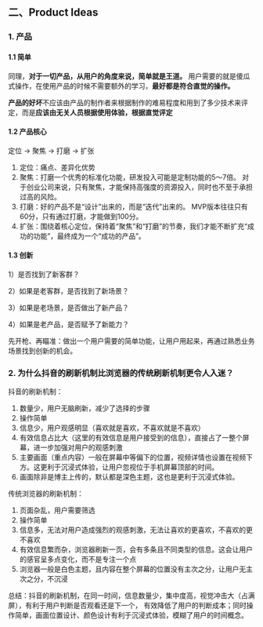 

## 二、Product Ideas

### 1. 产品

#### 1.1 简单

同理，**对于一切产品，从用户的角度来说，简单就是王道。** 用户需要的就是傻瓜式操作，在使用产品的时候不需要额外的学习，**最好都是符合直觉的操作。**

**产品的好坏**不应该由产品的制作者来根据制作的难易程度和用到了多少技术来评定，而是**应该由无关人员根据使用体验，根据直觉评定**

#### 1.2 产品核心

定位 -> 聚焦 -> 打磨 -> 扩张 

1. 定位：痛点、差异化优势
2. 聚焦：打磨一个优秀的标准化功能，研发投入可能是定制功能的5～7倍。
对于创业公司来说，只有聚焦，才能保持高强度的资源投入，同时也不至于承担过高的风险。 
3. 打磨：好的产品不是“设计”出来的，而是“迭代”出来的。
MVP版本往往只有60分，只有通过打磨，才能做到100分。 
4. 扩张：围绕着核心定位，保持着“聚焦”和“打磨”的节奏，我们才能不断扩充“成功的功能”，最终成为一个“成功的产品”。

#### 1.3 创新

1）是否找到了新客群？

2）如果是老客群，是否找到了新场景？

3）如果是老场景，是否做出了新产品？

4）如果是老产品，是否赋予了新能力？

先开枪、再瞄准：做出一个用户需要的简单功能，让用户用起来，再通过熟悉业务场景找到创新的机会。

### 2. 为什么抖音的刷新机制比浏览器的传统刷新机制更令人入迷？

抖音的刷新机制：
1. 数量少，用户无脑刷新，减少了选择的步骤
2. 操作简单
3. 信息少，用户观感明显（喜欢就是喜欢，不喜欢就是不喜欢）
4. 有效信息占比大（这里的有效信息是用户接受到的信息），直接占了一整个屏幕，进一步加强对用户的观感刺激
5. 主要画面（重点内容）一般在屏幕中等偏下的位置，视频详情也设置在视频下方。这更利于沉浸式体验，让用户忽视位于手机屏幕顶部的时间。
6. 画面除非是博主上传的，默认都是深色主题，这也是更利于沉浸式体验。

传统浏览器的刷新机制：
1. 页面杂乱，用户需要筛选
2. 操作简单
3. 信息多，无法对用户造成强烈的观感刺激，无法让喜欢的更喜欢，不喜欢的更不喜欢
4. 有效信息繁而杂，浏览器刷新一页，会有多条且不同类型的信息。这会让用户的感官呈多点变化，而不是专注一个点
5. 浏览器一般是白色主题，且内容在整个屏幕的位置没有主次之分，让用户无主次之分，不沉浸


总结：抖音的刷新机制，在同一时间，信息数量少，集中度高，视觉冲击大（占满屏），有利于用户判断是否观看还是下一个，
有效降低了用户的判断成本；同时操作简单，画面位置设计、颜色设计有利于沉浸式体验，模糊了用户的时间概念。
